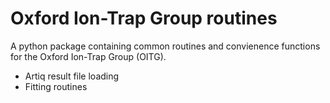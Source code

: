 Oxford Ion-Trap Group routines
==============================

A python package containing common routines and convienence functions for the Oxford Ion-Trap Group (OITG).

* Artiq result file loading
* Fitting routines